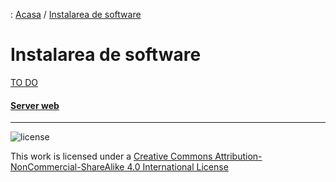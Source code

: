 : [Acasa](./index.html) / [Instalarea de software](./topic/instalare_software.html)

# Instalarea de software

[TO DO](content)

#### [Server web](./topic/server_web.html)

* * *
![license](https://i.creativecommons.org/l/by-nc-sa/4.0/88x31.png)

This work is licensed under a [Creative Commons Attribution-NonCommercial-ShareAlike 4.0 International License](http://creativecommons.org/licenses/by-nc-sa/4.0/)